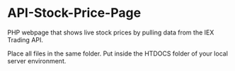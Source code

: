 # API-Stock-Price-Page
PHP webpage that shows live stock prices by pulling data from the IEX Trading API.

Place all files in the same folder. Put inside the HTDOCS folder of your local server environment.
